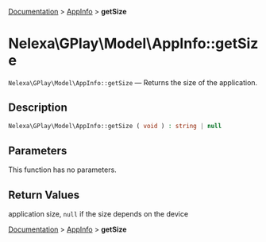 [Documentation](../../README.md) > [AppInfo](README.md) > **getSize**

# Nelexa\GPlay\Model\AppInfo::getSize
`Nelexa\GPlay\Model\AppInfo::getSize` — Returns the size of the application.

## Description
```php
Nelexa\GPlay\Model\AppInfo::getSize ( void ) : string | null
```

## Parameters
This function has no parameters.

## Return Values
application size, `null` if the size depends on the device

[Documentation](../../README.md) > [AppInfo](README.md) > **getSize**
